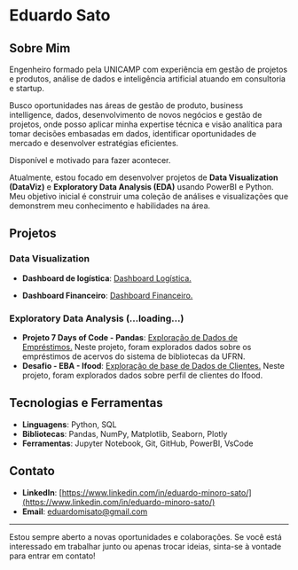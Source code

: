 # Eduardo Sato

## Sobre Mim

Engenheiro formado pela UNICAMP com experiência em gestão de projetos e produtos, análise de dados e inteligência artificial atuando em consultoria e startup.

Busco oportunidades nas áreas de gestão de produto, business intelligence, dados, desenvolvimento de novos negócios e gestão de projetos, onde posso aplicar minha expertise técnica e visão analítica para tomar decisões embasadas em dados, identificar oportunidades de mercado e desenvolver estratégias eficientes. 

Disponível e motivado para fazer acontecer.

Atualmente, estou focado em desenvolver projetos de **Data Visualization (DataViz)** e **Exploratory Data Analysis (EDA)** usando PowerBI e Python. Meu objetivo inicial é construir uma coleção de análises e visualizações que demonstrem meu conhecimento e habilidades na área.

## Projetos

### Data Visualization

- **Dashboard de logística**: [Dashboard Logística.](https://app.powerbi.com/view?r=eyJrIjoiNmJjMjlhNGItODllOC00MGY2LTgxZjUtNTNiYzk2ZGYyZTgzIiwidCI6ImMxNDVmOGI2LWFmYWMtNDFiYy1hZDcwLWQyZDY0NWVkMTEyOSJ9)

- **Dashboard Financeiro**: [Dashboard Financeiro.](https://app.powerbi.com/view?r=eyJrIjoiOTQ0NGQwMGMtN2E1Mi00MDMzLWIyNDItZGM2NGQ2MmM2ZmI4IiwidCI6ImMxNDVmOGI2LWFmYWMtNDFiYy1hZDcwLWQyZDY0NWVkMTEyOSJ9)

### Exploratory Data Analysis (...loading...)

- **Projeto 7 Days of Code - Pandas**: [Exploração de Dados de Empréstimos.](https://github.com/xsatox42/projeto-7daysofcode-pandas) Neste projeto, foram explorados dados sobre os empréstimos de acervos do sistema de bibliotecas da UFRN.
- **Desafio - EBA - Ifood**: [Exploração de base de Dados de Clientes.](https://github.com/xsatox42/eba-desafio-ifood) Neste projeto, foram explorados dados sobre perfil de clientes do Ifood.

## Tecnologias e Ferramentas

- **Linguagens**: Python, SQL
- **Bibliotecas**: Pandas, NumPy, Matplotlib, Seaborn, Plotly
- **Ferramentas**: Jupyter Notebook, Git, GitHub, PowerBI, VsCode

## Contato

- **LinkedIn**: [https://www.linkedin.com/in/eduardo-minoro-sato/](https://www.linkedin.com/in/eduardo-minoro-sato/)
- **Email**: [eduardomisato@gmail.com](mailto:eduardomisato@gmail.com)

---

Estou sempre aberto a novas oportunidades e colaborações. Se você está interessado em trabalhar junto ou apenas trocar ideias, sinta-se à vontade para entrar em contato!




<!---
xsatox42/xsatox42 is a ✨ special ✨ repository because its `README.md` (this file) appears on your GitHub profile.
You can click the Preview link to take a look at your changes.
--->
